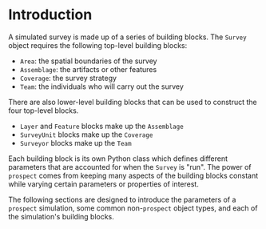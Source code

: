 Introduction
============

A simulated survey is made up of a series of building blocks. The `Survey` object requires the following top-level building blocks:

- `Area`: the spatial boundaries of the survey
- `Assemblage`: the artifacts or other features
- `Coverage`: the survey strategy
- `Team`: the individuals who will carry out the survey

There are also lower-level building blocks that can be used to construct the four top-level blocks.

- `Layer` and `Feature` blocks make up the `Assemblage`
- `SurveyUnit` blocks make up the `Coverage`
- `Surveyor` blocks make up the `Team`

Each building block is its own Python class which defines different parameters that are accounted for when the `Survey` is "run". The power of `prospect` comes from keeping many aspects of the building blocks constant while varying certain parameters or properties of interest.

The following sections are designed to introduce the parameters of a `prospect` simulation, some common non-`prospect` object types, and each of the simulation's building blocks.
